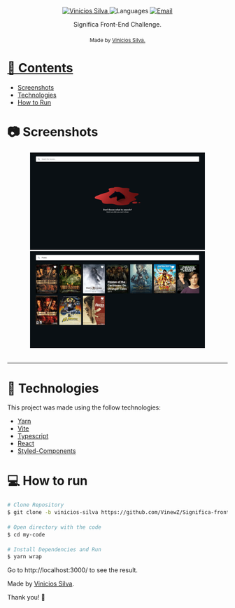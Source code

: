 <p align="center">	
   <a href="https://www.linkedin.com/in/vinicios-alves/">
      <img alt="Vinicios Silva" src="https://img.shields.io/badge/-ViniciosAlves-5965e0?style=flat&logo=Linkedin&logoColor=white" />
   </a>
  <img alt="Languages" src="https://img.shields.io/github/languages/count/LeonneBrito/dt.money?color=%235963C5" />
  <a href="mailto:viniciossilvadev@gmail.com">
   <img alt="Email" src="https://img.shields.io/badge/-viniciossilvadev%40gmail.com-%23525DCB" />
  </a>
</p>

<p align="center">
  Significa Front-End Challenge.
</p>

<div align="center">
  <sub> Made by
    <a href="https://github.com/VinewZ">Vinicios Silva.
  </sub>
</div>

# 📌 Contents

* [Screenshots](#camera-screenshot) 
* [Technologies](#rocket-technologies) 
* [How to Run](#computer-how-to-run)

# :camera: Screenshots
<div align="center">
   <img src="./github/Desk2.jpeg" width="400px">
   <img src="./github/Desk1.jpeg" width="400px">
</div>

<br/>
<hr/>

# :rocket: Technologies
This project was made using the follow technologies:

* [Yarn](https://yarnpkg.com/)      
* [Vite](https://vitejs.dev/)      
* [Typescript](https://www.typescriptlang.org/)      
* [React](https://reactjs.org/)      
* [Styled-Components](https://styled-components.com/)

# :computer: How to run

```bash
# Clone Repository
$ git clone -b vinicios-silva https://github.com/VinewZ/Significa-front-challenge.git

# Open directory with the code
$ cd my-code

# Install Dependencies and Run
$ yarn wrap
```
Go to http://localhost:3000/ to see the result.

Made by [Vinicios Silva](https://www.linkedin.com/in/vinicios-alves/). 

Thank you! 🌠